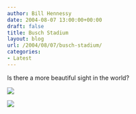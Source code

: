 ```yaml
---
author: Bill Hennessy
date: 2004-08-07 13:00:00+00:00
draft: false
title: Busch Stadium
layout: blog
url: /2004/08/07/busch-stadium/
categories:
- Latest
---
```


Is there a more beautiful sight in the world?




![](https://stlouis.cardinals.mlb.com/images/2004/08/04/tSws4HSW.jpg)


![](https://blog.billhennessy.com/aggbug.aspx?PostID=650)

